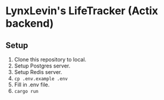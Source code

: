 # LynxLevin's LifeTracker (Actix backend)

## Setup
1. Clone this repository to local.
2. Setup Postgres server.
3. Setup Redis server.
4. `cp .env.example .env`
5. Fill in .env file.
6. `cargo run`